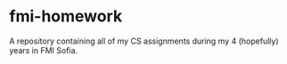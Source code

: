 # fmi-homework

A repository containing all of my CS assignments during my 4 (hopefully) years in FMI Sofia.

